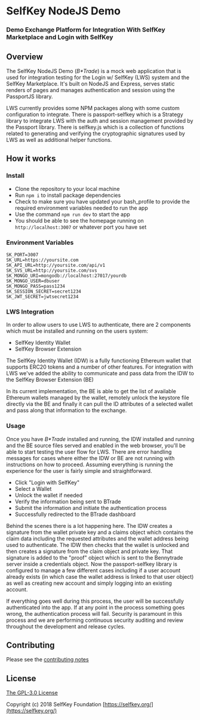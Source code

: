 # SelfKey NodeJS Demo

### Demo Exchange Platform for Integration With SelfKey Marketplace and Login with SelfKey

## Overview

The SelfKey NodeJS Demo (_B*Trade_) is a mock web application that is used for integration testing for the Login w/ SelfKey (LWS) system and the SelfKey Marketplace.  It's built on NodeJS and Express, serves static renders of pages and manages authentication and session using the PassportJS library.  

LWS currently provides some NPM packages along with some custom configuration to integrate.  There is passport-selfkey which is a Strategy library to integrate LWS with the auth and session management provided by the Passport library.  There is selfkey.js which is a collection of functions related to generating and verifying the cryptographic signatures used by LWS as well as additional helper functions.  


## How it works

### Install
* Clone the repository to your local machine
* Run `npm i` to install package dependencies
* Check to make sure you have updated your bash_profile to provide the required environment variables needed to run the app
* Use the command `npm run dev` to start the app
* You should be able to see the homepage running on `http://localhost:3007` or whatever port you have set

### Environment Variables
```
SK_PORT=3007
SK_URL=https://yoursite.com
SK_API_URL=http://yoursite.com/api/v1
SK_SVS_URL=http://yoursite.com/svs
SK_MONGO_URI=mongodb://localhost:27017/yourdb
SK_MONGO_USER=dbuser
SK_MONGO_PASS=pass1234
SK_SESSION_SECRET=secret1234
SK_JWT_SECRET=jwtsecret1234
```

### LWS Integration

In order to allow users to use LWS to authenticate, there are 2 components which must be installed and running on the users system: 

* SelfKey Identity Wallet
* SelfKey Browser Extension

The SelfKey Identity Wallet (IDW) is a fully functioning Ethereum wallet that supports ERC20 tokens and a number of other features.  For integration with LWS we've added the ability to communicate and pass data from the IDW to the SelfKey Browser Extension (BE)

In its current implementation, the BE is able to get the list of available Ethereum wallets managed by the wallet, remotely unlock the keystore file directly via the BE and finally it can pull the ID attributes of a selected wallet and pass along that information to the exchange.

### Usage

Once you have _B*Trade_ installed and running, the IDW installed and running and the BE source files served and enabled in the web browser, you'll be able to start testing the user flow for LWS.  There are error handling messages for cases where either the IDW or BE are not running with instructions on how to proceed.  Assuming everything is running the experience for the user is fairly simple and straightforward.
* Click "Login with SelfKey"
* Select a Wallet
* Unlock the wallet if needed
* Verify the information being sent to BTrade
* Submit the information and initiate the authentication process
* Successfully redirected to the BTrade dashboard

Behind the scenes there is a lot happening here.  The IDW creates a signature from the wallet private key and a claims object which contains the claim data including the requested attributes and the wallet address being used to authenticate.  The IDW then checks that the wallet is unlocked and then creates a signature from the claim object and private key.  That signature is added to the "proof" object which is sent to the Bennytrade server inside a credentials object.  Now the passport-selfkey library is configured to manage a few different cases including if a user account already exists (in which case the wallet address is linked to that user object) as well as creating new account and simply logging into an existing account. 

If everything goes well during this process, the user will be successfully authenticated into the app.  If at any point in the process something goes wrong, the authentication process will fail.  Security is paramount in this process and we are performing continuous security auditing and review throughout the development and release cycles.  


## Contributing

Please see the [contributing notes](CONTRIBUTING.md)

## License

[The GPL-3.0 License](http://opensource.org/licenses/GPL-3.0)

Copyright (c) 2018 SelfKey Foundation [https://selfkey.org/](https://selfkey.org/)
